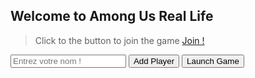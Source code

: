 ## Welcome to Among Us Real Life

> Click to the button to join the game
> <a href="join.html">Join !</a>

<input id="playerName" type="text" placeholder="Entrez votre nom !">
<button class="btn btn-github" onclick="addPlayer();">Add Player</button>
<button class="btn btn-github" onclick="launchGame();">Launch Game</button>

<script>

  players = [];

  function addPlayer()
  {
    var name = document.getElementById("playerName").value;
    players[players.length] = name;
  }

  function launchGame()
  {

    for (var i = 0; i < players.length; i++) {
      console.log(players[i]);
    }


  }


  console.log("Hello World");
</script>
